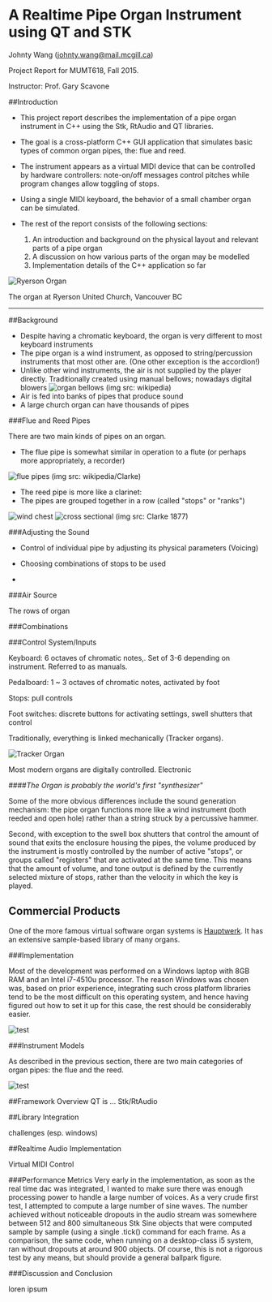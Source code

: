 # A Realtime Pipe Organ Instrument using QT and STK

Johnty Wang (johnty.wang@mail.mcgill.ca)

Project Report for MUMT618, Fall 2015. 

Instructor: Prof. Gary Scavone


##Introduction

* This project report describes the implementation of a pipe organ instrument in C++ using the Stk, RtAudio and QT libraries. 

* The goal is a cross-platform C++ GUI application that simulates basic types of common organ pipes, the: flue and reed.
* The instrument appears as a virtual MIDI device that can be controlled by hardware controllers: note-on/off messages control pitches while program changes allow toggling of stops. 
* Using a single MIDI keyboard, the behavior of a small chamber organ can be simulated. 
* The rest of the report consists of the following sections: 
	1. An introduction and background on the physical layout and relevant parts of a pipe organ 
	2. A discussion on how various parts of the organ may be modelled
	3. Implementation details of the C++ application so far

![Ryerson Organ](img/ryerson.jpg)

The organ at Ryerson United Church, Vancouver BC

---
##Background

* Despite having a chromatic keyboard, the organ is very different to most keyboard instruments
* The pipe organ is a wind instrument, as opposed to string/percussion instruments that most other are. (One other exception is the accordion!)
* Unlike other wind instruments, the air is not supplied by the player directly. Traditionally created using manual bellows; nowadays digital blowers
![organ bellows](https://upload.wikimedia.org/wikipedia/commons/d/d7/HalberstadtBurchardiChurchBellows.jpg)
(img src: wikipedia)
* Air is fed into banks of pipes that produce sound
* A large church organ can have thousands of pipes

###Flue and Reed Pipes

There are two main kinds of pipes on an organ.

* The flue pipe is somewhat similar in operation to a flute (or perhaps more appropriately, a recorder)

![flue pipes](https://upload.wikimedia.org/wikipedia/commons/0/01/PSM_V40_D651_Flue_stop_organ_pipes.jpg)
(img src: wikipedia/Clarke)

* The reed pipe is more like a clarinet:
* The pipes are grouped together in a row (called "stops" or "ranks")

![wind chest](img/windchests.png)
![cross sectional](img/windchests2.png)
(img src: Clarke 1877)

###Adjusting the Sound

* Control of individual pipe by adjusting its physical parameters (Voicing)
* Choosing combinations of stops to be used

* 

###Air Source

The rows of organ

###Combinations



###Control System/Inputs

Keyboard: 6 octaves of chromatic notes,. Set of 3-6 depending on instrument. Referred to as manuals.

Pedalboard: 1 ~ 3 octaves of chromatic notes, activated by foot

Stops: pull controls 

Foot switches: discrete buttons for activating settings, swell shutters that control

Traditionally, everything is linked mechanically (Tracker organs).

![Tracker Organ](https://upload.wikimedia.org/wikipedia/commons/9/9b/Pipe_organ_tracker_action.jpg)


Most modern organs are digitally controlled. Electronic 

####*The Organ is probably the world's first "synthesizer"*



Some of the more obvious differences include the sound generation mechanism: the pipe organ functions more like a wind instrument (both reeded and open hole) rather than a string struck by a percussive hammer. 

Second, with exception to the swell box shutters that control the amount of sound that exits the enclosure housing the pipes, the volume produced by the instrument is mostly controlled by the number of active "stops", or groups called "registers" that are activated at the same time. This means that the amount of volume, and tone output is defined by the currently selected mixture of stops, rather than the velocity in which the key is played.

## Commercial Products

One of the more famous virtual software organ systems is [Hauptwerk](https://www.hauptwerk.com/learn-more/overview/). It has an extensive sample-based library of many organs.




###Implementation

Most of the development was performed on a Windows laptop with 8GB RAM and an Intel i7-4510u processor. The reason Windows was chosen was, based on prior experience, integrating such cross platform libraries tend to be the most difficult on this operating system, and hence having figured out how to set it up for this case, the rest should be considerably easier.

![test ](img/system.png)

###Instrument Models

As described in the previous section, there are two main categories of organ pipes: the flue and the reed.

![test ](img/keyboard-flutes.png)

##Framework Overview
QT is ... Stk/RtAudio

##Library Integration

challenges (esp. windows)

##Realtime Audio Implementation

Virtual MIDI Control

###Performance Metrics
Very early in the implementation, as soon as the real time dac was integrated, I wanted to make sure there was enough processing power to handle a large number of voices. As a very crude first test, I attempted to compute a large number of sine waves. The number achieved without noticeable dropouts in the audio stream was somewhere between 512 and 800 simultaneous Stk Sine objects that were computed sample by sample (using a single .tick() command for each frame. As a comparison, the same code, when running on a desktop-class i5 system, ran without dropouts at around 900 objects. Of course, this is not a rigorous test by any means, but should provide a general ballpark figure.

###Discussion and Conclusion

loren ipsum



